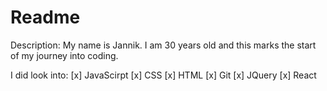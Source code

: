 # Readme

Description: My name is Jannik. I am 30 years old and this marks the start of my journey into coding.

I did look into:
[x]  JavaScirpt
[x]  CSS
[x]  HTML
[x]  Git
[x]  JQuery
[x]  React
